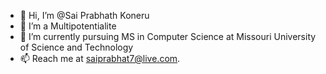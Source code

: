 - 👋 Hi, I’m @Sai Prabhath Koneru
- 👀 I’m a Multipotentialite
- 🌱 I’m currently pursuing MS in Computer Science at Missouri University of Science and Technology
- 📫 Reach me at saiprabhat7@live.com.

<!---
SaiPrabhathK/SaiPrabhathK is a ✨ special ✨ repository because its `README.md` (this file) appears on your GitHub profile.
You can click the Preview link to take a look at your changes.
--->
